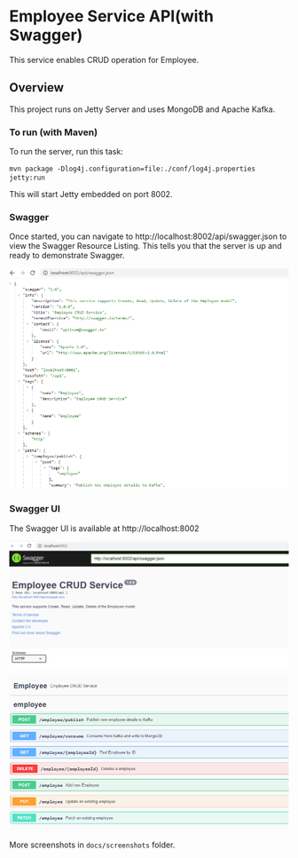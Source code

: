 # Employee Service API(with Swagger)

This service enables CRUD operation for Employee. 

## Overview
This project runs on Jetty Server and uses MongoDB and Apache Kafka.

### To run (with Maven)
To run the server, run this task:

```
mvn package -Dlog4j.configuration=file:./conf/log4j.properties jetty:run
```

This will start Jetty embedded on port 8002.

### Swagger

Once started, you can navigate to http://localhost:8002/api/swagger.json to view the Swagger Resource Listing.
This tells you that the server is up and ready to demonstrate Swagger.

![img.png](screenshots/img.png)

### Swagger UI
The Swagger UI is available at http://localhost:8002

![img_1.png](screenshots/img_1.png)

![img_2.png](screenshots/img_2.png)

More screenshots in `docs/screenshots` folder.

